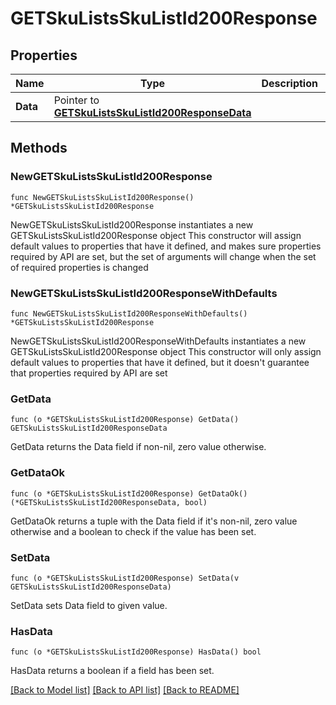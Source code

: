 # GETSkuListsSkuListId200Response

## Properties

Name | Type | Description | Notes
------------ | ------------- | ------------- | -------------
**Data** | Pointer to [**GETSkuListsSkuListId200ResponseData**](GETSkuListsSkuListId200ResponseData.md) |  | [optional] 

## Methods

### NewGETSkuListsSkuListId200Response

`func NewGETSkuListsSkuListId200Response() *GETSkuListsSkuListId200Response`

NewGETSkuListsSkuListId200Response instantiates a new GETSkuListsSkuListId200Response object
This constructor will assign default values to properties that have it defined,
and makes sure properties required by API are set, but the set of arguments
will change when the set of required properties is changed

### NewGETSkuListsSkuListId200ResponseWithDefaults

`func NewGETSkuListsSkuListId200ResponseWithDefaults() *GETSkuListsSkuListId200Response`

NewGETSkuListsSkuListId200ResponseWithDefaults instantiates a new GETSkuListsSkuListId200Response object
This constructor will only assign default values to properties that have it defined,
but it doesn't guarantee that properties required by API are set

### GetData

`func (o *GETSkuListsSkuListId200Response) GetData() GETSkuListsSkuListId200ResponseData`

GetData returns the Data field if non-nil, zero value otherwise.

### GetDataOk

`func (o *GETSkuListsSkuListId200Response) GetDataOk() (*GETSkuListsSkuListId200ResponseData, bool)`

GetDataOk returns a tuple with the Data field if it's non-nil, zero value otherwise
and a boolean to check if the value has been set.

### SetData

`func (o *GETSkuListsSkuListId200Response) SetData(v GETSkuListsSkuListId200ResponseData)`

SetData sets Data field to given value.

### HasData

`func (o *GETSkuListsSkuListId200Response) HasData() bool`

HasData returns a boolean if a field has been set.


[[Back to Model list]](../README.md#documentation-for-models) [[Back to API list]](../README.md#documentation-for-api-endpoints) [[Back to README]](../README.md)


